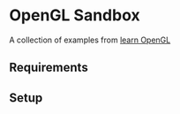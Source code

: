 # OpenGL Sandbox
A collection of examples from [learn OpenGL](https://learnopengl.com)

## Requirements

## Setup